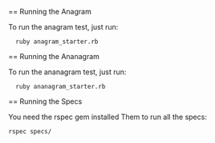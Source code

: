 == Running the Anagram

To run the anagram test, just run:
```
  ruby anagram_starter.rb
```

== Running the Ananagram

To run the ananagram test, just run:
```
  ruby ananagram_starter.rb
```

== Running the Specs

You need the rspec gem installed
Them to run all the specs:

```
rspec specs/
```

